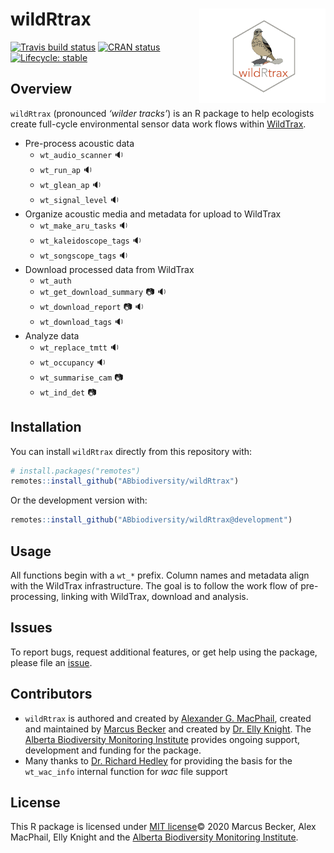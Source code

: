 
# wildRtrax <img src="man/figures/hex-logo-pipit.png" width="40%" align="right" />

<!-- badges: start -->

[![Travis build
status](https://travis-ci.com/ABbiodiversity/wildRtrax.svg?branch=master)](https://travis-ci.com/ABbiodiversity/wildRtrax)
[![CRAN status](https://www.r-pkg.org/badges/version/wildRtrax)](https://CRAN.R-project.org/package=wildRtrax)
[![Lifecycle: stable](https://img.shields.io/badge/lifecycle-stable-brightgreen.svg)](https://lifecycle.r-lib.org/articles/stages.html#stable)
<!-- badges: end -->

## Overview

`wildRtrax` (pronounced *‘wilder tracks’*) is an R package to help ecologists create full-cycle environmental sensor data work flows within [WildTrax](https://www.wildtrax.ca/home.html).

- Pre-process acoustic data
  - `wt_audio_scanner` :sound:
  - `wt_run_ap` :sound:
  - `wt_glean_ap` :sound:
  - `wt_signal_level` :sound:
- Organize acoustic media and metadata for upload to WildTrax
  - `wt_make_aru_tasks` :sound:
  - `wt_kaleidoscope_tags` :sound:
  - `wt_songscope_tags` :sound:
- Download processed data from WildTrax
  - `wt_auth`
  - `wt_get_download_summary` :camera: :sound:
  - `wt_download_report` :camera: :sound:
  - `wt_download_tags` :sound:
- Analyze data
  - `wt_replace_tmtt` :sound:
  - `wt_occupancy` :sound:
  - `wt_summarise_cam` :camera:
  - `wt_ind_det` :camera:

## Installation

You can install `wildRtrax` directly from this repository with:

``` r
# install.packages("remotes")
remotes::install_github("ABbiodiversity/wildRtrax")
```

Or the development version with:

``` r
remotes::install_github("ABbiodiversity/wildRtrax@development")
```

## Usage

All functions begin with a `wt_*` prefix. Column names and metadata align with the WildTrax infrastructure. The goal is to follow the work flow of pre-processing, linking with WildTrax, download and analysis. 

## Issues

To report bugs, request additional features, or get help using the package, please file an
[issue](https://github.com/ABbiodiversity/wildRtrax/issues).

## Contributors

* `wildRtrax` is authored and created by [Alexander G. MacPhail](https://github.com/agmacpha), created and maintained by [Marcus Becker](https://github.com/mabecker89) and created by [Dr. Elly Knight](https://github.com/ecknight). The [Alberta Biodiversity Monitoring Institute](http://https://abmi.ca/home.html) provides ongoing support, development and funding for the package.
* Many thanks to [Dr. Richard Hedley](https://richardwhedley.wordpress.com/) for providing the basis for the `wt_wac_info` internal function for *wac* file support

## License

This R package is licensed under [MIT license](https://github.com/ABbiodiversity/wildRtrax/blob/master/LICENSE)© 2020 Marcus Becker, Alex MacPhail, Elly Knight and the [Alberta Biodiversity Monitoring Institute](http://https://abmi.ca/home.html).
